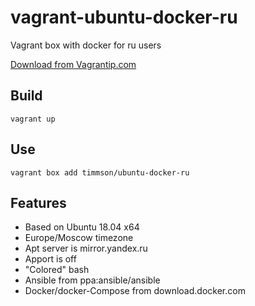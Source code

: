 # vagrant-ubuntu-docker-ru
Vagrant box with docker for ru users

[Download from Vagrantip.com](https://app.vagrantup.com/timmson/boxes/ubuntu-docker-ru)

## Build
```
vagrant up
```

## Use
```
vagrant box add timmson/ubuntu-docker-ru
```

## Features
* Based on Ubuntu 18.04 x64
* Europe/Moscow timezone
* Apt server is mirror.yandex.ru
* Apport is off
* "Colored" bash
* Ansible from ppa:ansible/ansible
* Docker/docker-Compose from download.docker.com 